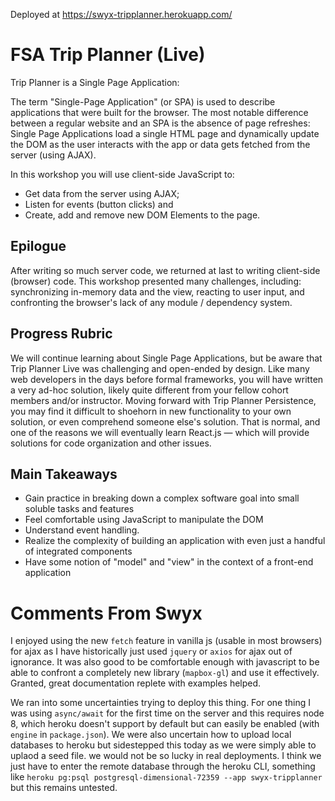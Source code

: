 Deployed at <https://swyx-tripplanner.herokuapp.com/>

# FSA Trip Planner (Live)

Trip Planner is a Single Page Application:

The term "Single-Page Application" (or SPA) is used to describe applications that were built for the browser. The most notable difference between a regular website and an SPA is the absence of page refreshes: Single Page Applications load a single HTML page and dynamically update the DOM as the user interacts with the app or data gets fetched from the server (using AJAX).

In this workshop you will use client-side JavaScript to:

- Get data from the server using AJAX;
- Listen for events (button clicks) and
- Create, add and remove new DOM Elements to the page.

## Epilogue

After writing so much server code, we returned at last to writing client-side (browser) code. This workshop presented many challenges, including: synchronizing in-memory data and the view, reacting to user input, and confronting the browser's lack of any module / dependency system.

## Progress Rubric

We will continue learning about Single Page Applications, but be aware that Trip Planner Live was challenging and open-ended by design. Like many web developers in the days before formal frameworks, you will have written a very ad-hoc solution, likely quite different from your fellow cohort members and/or instructor. Moving forward with Trip Planner Persistence, you may find it difficult to shoehorn in new functionality to your own solution, or even comprehend someone else's solution. That is normal, and one of the reasons we will eventually learn React.js — which will provide solutions for code organization and other issues.

## Main Takeaways

- Gain practice in breaking down a complex software goal into small soluble tasks and features
- Feel comfortable using JavaScript to manipulate the DOM
- Understand event handling.
- Realize the complexity of building an application with even just a handful of integrated components
- Have some notion of "model" and "view" in the context of a front-end application

# Comments From Swyx

I enjoyed using the new `fetch` feature in vanilla js (usable in most browsers) for ajax as I have historically just used `jquery` or `axios` for ajax out of ignorance.
It was also good to be comfortable enough with javascript to be able to confront a completely new library (`mapbox-gl`) and use it effectively. Granted, great documentation replete with examples helped.

We ran into some uncertainties trying to deploy this thing. For one thing I was using `async/await` for the first time on the server and this requires node 8, which heroku doesn't support by default but can easily be enabled (with `engine` in `package.json`). We were also uncertain how to upload local databases to heroku but sidestepped this today as we were simply able to uplaod a seed file. we would not be so lucky in real deployments. I think we just have to enter the remote database through the heroku CLI, something like `heroku pg:psql postgresql-dimensional-72359 --app swyx-tripplanner` but this remains untested.
